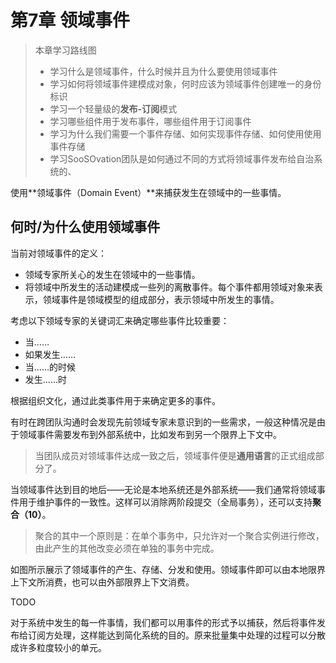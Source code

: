 # 第7章 领域事件

> 本章学习路线图
>
> - 学习什么是领域事件，什么时候并且为什么要使用领域事件
> - 学习如何将领域事件建模成对象，何时应该为领域事件创建唯一的身份标识
> - 学习一个轻量级的**发布-订阅**模式
> - 学习哪些组件用于发布事件，哪些组件用于订阅事件
> - 学习为什么我们需要一个事件存储、如何实现事件存储、如何使用使用事件存储
> - 学习SooSOvation团队是如何通过不同的方式将领域事件发布给自治系统的、

使用**领域事件（Domain Event）**来捕获发生在领域中的一些事情。



## 何时/为什么使用领域事件

当前对领域事件的定义：

- 领域专家所关心的发生在领域中的一些事情。
- 将领域中所发生的活动建模成一些列的离散事件。每个事件都用领域对象来表示，领域事件是领域模型的组成部分，表示领域中所发生的事情。



考虑以下领域专家的关键词汇来确定哪些事件比较重要：

- 当……
- 如果发生……
- 当……的时候
- 发生……时

根据组织文化，通过此类事件用于来确定更多的事件。

有时在跨团队沟通时会发现先前领域专家未意识到的一些需求，一般这种情况是由于领域事件需要发布到外部系统中，比如发布到另一个限界上下文中。

> 当团队成员对领域事件达成一致之后，领域事件便是**通用语言**的正式组成部分了。



当领域事件达到目的地后——无论是本地系统还是外部系统——我们通常将领域事件用于维护事件的一致性。这样可以消除两阶段提交（全局事务），还可以支持**聚合（10）**。

> 聚合的其中一个原则是：在单个事务中，只允许对一个聚合实例进行修改，由此产生的其他改变必须在单独的事务中完成。

如图所示展示了领域事件的产生、存储、分发和使用。领域事件即可以由本地限界上下文所消费，也可以由外部限界上下文消费。

TODO

对于系统中发生的每一件事情，我们都可以用事件的形式予以捕获，然后将事件发布给订阅方处理，这样能达到简化系统的目的。原来批量集中处理的过程可以分散成许多粒度较小的单元。